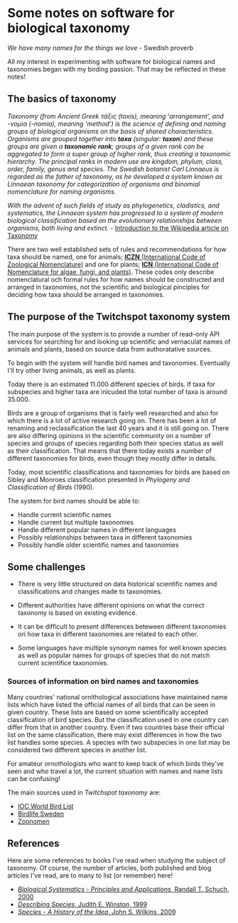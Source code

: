 # Some notes on software for biological taxonomy

*We have many names for the things we love* - Swedish proverb

All my interest in experimenting with software for biological names and
taxonomies began with my birding passion. That may be reflected in these
notes!

## The basics of taxonomy

*Taxonomy (from Ancient Greek τάξις (taxis), meaning 'arrangement', and -νομία
(-nomia), meaning 'method') is the science of defining and naming groups of
biological organisms on the basis of shared characteristics. Organisms are
grouped together into **taxa** (singular: **taxon**) and these groups are given
a **taxonomic rank**; groups of a given rank can be aggregated to form a super
group of higher rank, thus creating a taxonomic hierarchy. The principal ranks
in modern use are kingdom, phylum, class, order, family, genus and species. The
Swedish botanist Carl Linnaeus is regarded as the father of taxonomy, as he
developed a system known as Linnaean taxonomy for categorization of organisms
and binomial nomenclature for naming organisms.*

*With the advent of such fields of study as phylogenetics, cladistics, and
systematics, the Linnaean system has progressed to a system of modern biological
classification based on the evolutionary relationships between organisms, both
living and extinct.* - [Introduction to the Wikipedia article on Taxonomy](https://en.wikipedia.org/wiki/Taxonomy_(biology))

There are two well established sets of rules and recommendations for how taxa
should be named, one for animals; [**ICZN** (International Code of Zoological Nomenclature)](http://www.iczn.org)
and one for plants; [**ICN** (International Code of Nomenclature for algae, fungi, and plants)](http://www.iapt-taxon.org/nomen/main.php).
These codes only describe nomenclatural och formal rules for how names should
be constructed and arranged in taxonomies, not the scientific and biological
pinciples for deciding how taxa should be arranged in taxonomies.

## The purpose of the Twitchspot taxonomy system

The main purpose of the system is to provide a number of read-only API services
for searching for and looking up scientific and vernaculat names of animals and
plants, based on source data from authoratative sources.

To begin with the system will handle bird names and taxonomies. Eventually I'll
try other living animals, as well as plants.

Today there is an estimated 11.000 different species of birds. If taxa for
subspecies and higher taxa are inlcuded the total number of taxa is around
35.000.

Birds are a group of organisms that is fairly well researched and also for
which there is a lot of active research going on. There has been a lot of
renaming and reclassification the last 40 years and it is still going on. There
are also differing opinions in the scientific community on a number of species
and groups of species regarding both their species status as well as their
classification. That means that there today exists a number of different
taxonomies for birds, even though they mostly differ in details.

Today, most scientific classifications and taxonomies for birds are based on
Sibley and Monroes classification presented in *Phylogeny and Classification
of Birds* (1990). 

The system for bird names should be able to:

 * Handle current scientific names
 * Handle current but multiple taxonomies
 * Handle different popular names in different languages
 * Possibly relationships between taxa in different taxonomies
 * Possibly handle older scientific names and taxonomies

## Some challenges

 * There is very little structured on data historical scientific names and
   classifications and changes made to taxonomies.

 * Different authorities have different opinions on what the correct taxonomy is
   based on existing evidence.

 * It can be difficult to present differences beteween different taxonomies ori
   how taxa in different taxonomies are related to each other.

 * Some languages have multiple synonym names for well known species as well as
   popular names for groups of species that do not match current scientifice
   taxonomies.

### Sources of information on bird names and taxonomies

Many countries' national ornithological associations have maintained name lists
which have listed the official names of all birds that can be seen in given
country. These lists are based on some scientifically accepted classification of
bird species. But the classification used in one country can differ from that
in another country. Even if two countries base their official list on the same
classification, there may exist differences in how the two list handles some
species. A species with two subspecies in one list may be considered two
different species in another list.

For amateur ornothologists who want to keep track of which birds they've seen and
who travel a lot, the current situation with names and name lists can be confusing!

The main sources used in *Twitchspot taxonomy* are:

 * [IOC World Bird List](http://www.worldbirdnames.org/ioc-lists/master-list-2/)
 * [Birdlife Sweden](http://birdlife.se/tk/svenska-namn-pa-varldens-faglar/)
 * [Zoonomen](http://www.zoonomen.net/avtax/frame.html)

## References

Here are some references to books I've read when studying the subject of
taxonomy. Of course, the number of articles, both published and blog articles
I've read, are to many to list (or remember) here!

 * [*Biological Systematics - Principles and Applications*, Randall T. Schuch, 2000](https://www.amazon.com/Biological-Systematics-Principles-Applications-2nd/dp/0801447992)
 * [*Describing Species*, Judith E. Winston, 1999](https://www.amazon.com/Describing-Species-Judith-Winston/dp/0231068255)
 * [*Species - A History of the Idea*, John S. Wilkins, 2009](https://www.amazon.com/Species-History-Idea-Systematics/dp/0520271394)
